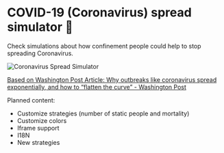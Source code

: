 # COVID-19 (Coronavirus) spread simulator 🦠

Check simulations about how confinement people could help to stop spreading Coronavirus.

![Coronavirus Spread Simulator](https://corona-virus-spread-simulator.midudev.now.sh/assets/og.jpg)

[Based on Washington Post Article: Why outbreaks like coronavirus spread exponentially, and how to “flatten the curve” - Washington Post](https://www.washingtonpost.com/graphics/2020/world/corona-simulator/)

Planned content:
- Customize strategies (number of static people and mortality)
- Customize colors
- Iframe support
- I18N
- New strategies
